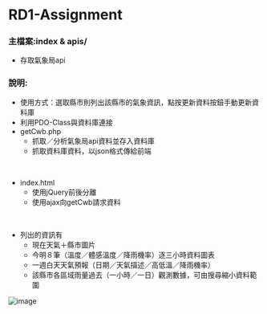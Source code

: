 # RD1-Assignment

### 主檔案:index & apis/
* 存取氣象局api


### 說明:
* 使用方式：選取縣市則列出該縣市的氣象資訊，點按更新資料按鈕手動更新資料庫 
* 利用PDO-Class與資料庫連接
* getCwb.php
    * 抓取／分析氣象局api資料並存入資料庫
    * 抓取資料庫資料，以json格式傳給前端
<br>

* index.html
    * 使用jQuery前後分離
    * 使用ajax向getCwb請求資料
<br>

* 列出的資訊有
    * 現在天氣＋縣市圖片
    * 今明８筆（溫度／體感溫度／降雨機率）逐三小時資料圖表
    * 一週白天天氣預報（日期／天氣描述／高低溫／降雨機率）
    * 該縣市各區域雨量過去（一小時／一日）觀測數據，可由搜尋縮小資料範圍

![image](https://i.imgur.com/Jmg6wJ9.png)
